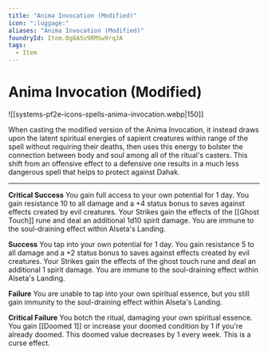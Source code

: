 ```yaml
---
title: "Anima Invocation (Modified)"
icon: ":luggage:"
aliases: "Anima Invocation (Modified)"
foundryId: Item.0g6ASv9RMSw9rqJA
tags:
  - Item
---
```


# Anima Invocation (Modified)
![[systems-pf2e-icons-spells-anima-invocation.webp|150]]

When casting the modified version of the Anima Invocation, it instead draws upon the latent spiritual energies of sapient creatures within range of the spell without requiring their deaths, then uses this energy to bolster the connection between body and soul among all of the ritual's casters. This shift from an offensive effect to a defensive one results in a much less dangerous spell that helps to protect against Dahak.

* * *

**Critical Success** You gain full access to your own potential for 1 day. You gain resistance 10 to all damage and a +4 status bonus to saves against effects created by evil creatures. Your Strikes gain the effects of the [[Ghost Touch]] rune and deal an additional 1d10 spirit damage. You are immune to the soul-draining effect within Alseta's Landing.

**Success** You tap into your own potential for 1 day. You gain resistance 5 to all damage and a +2 status bonus to saves against effects created by evil creatures. Your Strikes gain the effects of the ghost touch rune and deal an additional 1 spirit damage. You are immune to the soul-draining effect within Alseta's Landing.

**Failure** You are unable to tap into your own spiritual essence, but you still gain immunity to the soul-draining effect within Alseta's Landing.

**Critical Failure** You botch the ritual, damaging your own spiritual essence. You gain [[Doomed 1]] or increase your doomed condition by 1 if you're already doomed. This doomed value decreases by 1 every week. This is a curse effect.

